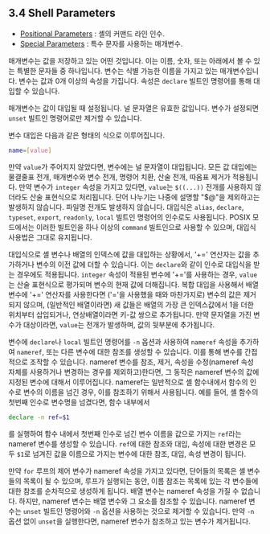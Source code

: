 ## 3.4 Shell Parameters
- [Positional Parameters](chapter_3_4_1.html) : 셸의 커맨드 라인 인수.
- [Special Parameters](chapter_3_4_2.html) : 특수 문자를 사용하는 매개변수.

매개변수는 값을 저장하고 있는 어떤 것입니다. 이는 이름, 숫자, 또는 아래에서 볼 수 있는 특별한 문자들 중 하나입니다. 변수는 식별 가능한 이름을 가지고 있는 매개변수입니다. 변수는 값과 0개 이상의 속성을 가집니다. 속성은 `declare` 빌트인 명령어를 통해 대입할 수 있습니다.

매개변수는 값이 대입될 때 설정됩니다. 널 문자열은 유효한 값입니다. 변수가 설정되면 `unset` 빌트인 명령어로만 제거할 수 있습니다.

변수 대입은 다음과 같은 형태의 식으로 이루어집니다.

```sh
name=[value]
```

만약 `value`가 주어지지 않았다면, 변수에는 널 문자열이 대입됩니다. 모든 값 대입에는 물결줄표 전개, 매개변수와 변수 전개, 명령어 치환, 산술 전개, 따옴표 제거가 적용됩니다. 만약 변수가 `integer` 속성을 가지고 있다면, `value`는 `$((...))` 전개를 사용하지 않더라도 산술 표현식으로 처리됩니다. 단어 나누기는 나중에 설명할 "$@"을 제외하고는 발생하지 않습니다. 파일명 전개도 발생하지 않습니다. 대입식은 `alias`, `declare`, `typeset`, `export`, `readonly`, `local` 빌트인 명령어의 인수로도 사용됩니다. POSIX 모드에서는 이러한 빌트인을 하나 이상의 `command` 빌트인으로 사용할 수 있으며, 대입식 사용법은 그대로 유지됩니다.

대입식으로 셸 변수나 배열의 인덱스에 값을 대입하는 상황에서, '+=' 연산자는 값을 추가하거나 변수의 이전 값에 더할 수 있습니다. 이는 `declare`와 같이 인수로 대입식을 받는 경우에도 적용됩니다. `integer` 속성이 적용된 변수에 '+='를 사용하는 경우, `value`는 산술 표현식으로 평가되며 변수의 현재 값에 더해집니다. 복합 대입을 사용해서 배열 변수에 '+=' 연산자를 사용한다면 ('='을 사용했을 때와 마찬가지로) 변수의 값은 제거되지 않으며, (일반적인 배열이라면) 새 값들은 배열의 가장 큰 인덱스값에서 1을 더한 위치부터 삽입되거나, 연상배열이라면 키-값 쌍으로 추가됩니다. 만약 문자열을 가진 변수가 대상이라면, `value`는 전개가 발생하며, 값의 뒷부분에 추가됩니다.

변수에 `declare`나 `local` 빌트인 명령어를 `-n` 옵션과 사용하여 `nameref` 속성을 추가하여 `nameref`, 또는 다른 변수에 대한 참조를 생성할 수 있습니다. 이를 통해 변수를 간접적으로 조작할 수 있습니다. nameref 변수를 참조, 제거, 속성을 수정(nameref 속성 자체를 사용하거나 변경하는 경우를 제외하고)한다면, 그 동작은 nameref 변수의 값에 지정된 변수에 대해서 이루어집니다. nameref는 일반적으로 셸 함수내에서 함수의 인수로 변수의 이름을 넘긴 경우, 이를 참조하기 위해서 사용됩니다. 예를 들어, 셸 함수의 첫번째 인수로 변수명을 넘겼다면, 함수 내부에서

```sh
declare -n ref=$1
```

를 실행하여 함수 내에서 첫번째 인수로 넘긴 변수 이름을 값으로 가지는 `ref`라는 nameref 변수를 생성할 수 있습니다. `ref`에 대한 참조와 대입, 속성에 대한 변경은 모두 `$1`로 넘겨진 값을 이름으로 가지는 변수에 대한 참조, 대입, 속성 변경이 됩니다.

만약 `for` 루프의 제어 변수가 nameref 속성을 가지고 있다면, 단어들의 목록은 셸 변수들의 목록이 될 수 있으며, 루프가 실행되는 동안, 이름 참조는 목록에 있는 각 변수들에 대한 참조를 순차적으로 생성하게 됩니다. 배열 변수는 nameref 속성을 가질 수 없습니다. 하지만, nameref 변수는 배열 변수와 그 요소를 참조할 수 있습니다. nameref 변수는 `unset` 빌트인 명령어와 `-n` 옵션을 사용하는 것으로 제거할 수 있습니다. 만약 `-n` 옵션 없이 `unset`을 실행한다면, nameref 변수가 참조하고 있는 변수가 제거됩니다.
